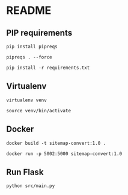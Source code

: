 # README

## PIP requirements

```shell
pip install pipreqs
```

```shell
pipreqs . --force
```

```shell
pip install -r requirements.txt
```

## Virtualenv

```shell
virtualenv venv
```

```shell
source venv/bin/activate
```

 ## Docker

 ```shell
docker build -t sitemap-convert:1.0 .
```
```shell
docker run -p 5002:5000 sitemap-convert:1.0
```


## Run Flask

```shell
python src/main.py
```